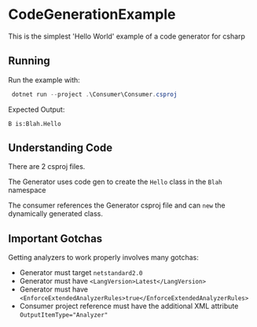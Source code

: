 # CodeGenerationExample

This is the simplest 'Hello World' example of a code generator for csharp

## Running

Run the example with:

```csharp
 dotnet run --project .\Consumer\Consumer.csproj
```

Expected Output:
```
B is:Blah.Hello
```

## Understanding Code

There are 2 csproj files.

The Generator uses code gen to create the `Hello` class in the `Blah` namespace

The consumer references the Generator csproj file and can `new` the dynamically generated class.

## Important Gotchas
Getting analyzers to work properly involves many gotchas:

- Generator must target `netstandard2.0`
- Generator must have `<LangVersion>Latest</LangVersion>`
- Generator must have `<EnforceExtendedAnalyzerRules>true</EnforceExtendedAnalyzerRules>`
- Consumer project reference must have the additional XML attribute `OutputItemType="Analyzer"`
